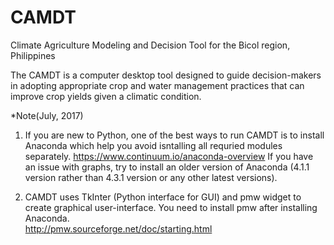 # CAMDT
Climate Agriculture Modeling and Decision Tool for the Bicol region, Philippines

The CAMDT is a computer desktop tool designed to guide decision-makers in adopting appropriate crop and water management practices that can improve crop yields given a climatic condition.

*Note(July, 2017)
1) If you are new to Python, one of the best ways to run CAMDT is to install Anaconda which help you avoid isntalling all requried modules separately.
https://www.continuum.io/anaconda-overview
If you have an issue with graphs, try to install an older version of Anaconda (4.1.1 version rather than 4.3.1 version or any other latest versions).

2) CAMDT uses TkInter (Python interface for GUI) and pmw widget to create graphical user-interface. You need to install pmw after installing Anaconda.  
http://pmw.sourceforge.net/doc/starting.html 

